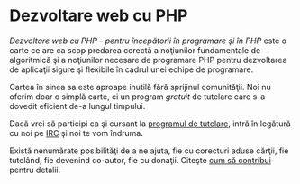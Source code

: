Dezvoltare web cu PHP
=====================

*Dezvoltare web cu PHP - pentru începătorii în programare şi în PHP* este o
carte ce are ca scop predarea corectă a noţiunilor fundamentale de
algoritmică şi a noţiunilor necesare de programare PHP pentru dezvoltarea
de aplicaţii sigure şi flexibile în cadrul unei echipe de programare.

Cartea în sinea sa este aproape inutilă fără sprijinul comunităţii. Noi nu
oferim doar o simplă carte, ci un program *gratuit* de tutelare care
s-a dovedit eficient de-a lungul timpului.

Dacă vrei să participi ca şi cursant la [programul de tutelare](docs/tutelare.md),
intră în legătură cu noi pe [IRC](https://github.com/OriginalCopy/yap-phpro-book/blob/master/docs/IRC.md) şi noi te vom îndruma.

Există nenumărate posibilităţi de a ne ajuta, fie cu corecturi aduse cărţii,
fie tutelând, fie devenind co-autor, fie cu donaţii. Citeşte
[cum să contribui](docs/contribute.md) pentru detalii.

